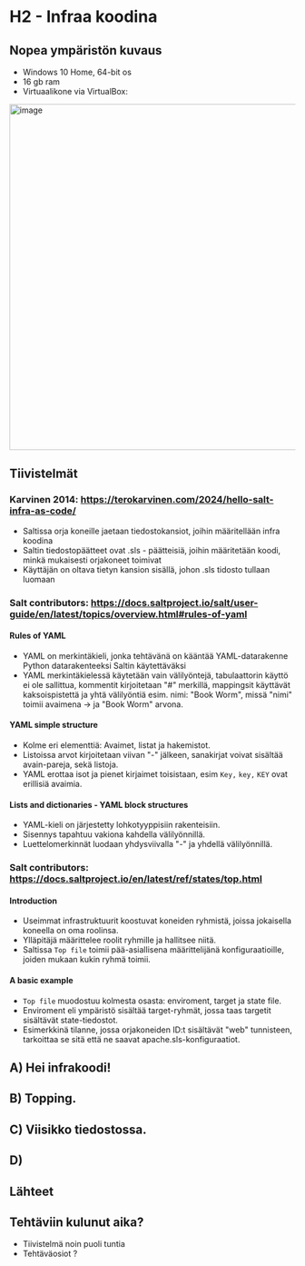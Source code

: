 # H2 - Infraa koodina

## Nopea ympäristön kuvaus
- Windows 10 Home, 64-bit os
- 16 gb ram
- Virtuaalikone via VirtualBox:
<img width="517" height="609" alt="image" src="https://github.com/user-attachments/assets/ff67d67e-d8f1-4bf1-a5ba-a680a82ba455" />

## Tiivistelmät

### Karvinen 2014: https://terokarvinen.com/2024/hello-salt-infra-as-code/
- Saltissa orja koneille jaetaan tiedostokansiot, joihin määritellään infra koodina
- Saltin tiedostopäätteet ovat .sls - päätteisiä, joihin määritetään koodi, minkä mukaisesti orjakoneet toimivat
- Käyttäjän on oltava tietyn kansion sisällä, johon .sls tidosto tullaan luomaan
### Salt contributors: https://docs.saltproject.io/salt/user-guide/en/latest/topics/overview.html#rules-of-yaml
#### Rules of YAML
- YAML on merkintäkieli, jonka tehtävänä on kääntää YAML-datarakenne Python datarakenteeksi Saltin käytettäväksi
- YAML merkintäkielessä käytetään vain välilyöntejä, tabulaattorin käyttö ei ole sallittua, kommentit kirjoitetaan "#" merkillä, mappingsit käyttävät kaksoispistettä ja yhtä välilyöntiä esim. nimi: "Book Worm", missä "nimi" toimii avaimena -> ja "Book Worm" arvona.
#### YAML simple structure
- Kolme eri elementtiä: Avaimet, listat ja hakemistot.
- Listoissa arvot kirjoitetaan viivan "-" jälkeen, sanakirjat voivat sisältää avain-pareja, sekä listoja.
- YAML erottaa isot ja pienet kirjaimet toisistaan, esim `Key,` `key,` `KEY` ovat erillisiä avaimia.
#### Lists and dictionaries - YAML block structures
- YAML-kieli on järjestetty lohkotyyppisiin rakenteisiin.
- Sisennys tapahtuu vakiona kahdella välilyönnillä.
- Luettelomerkinnät luodaan yhdysviivalla "-" ja yhdellä välilyönnillä.
### Salt contributors: https://docs.saltproject.io/en/latest/ref/states/top.html
#### Introduction
- Useimmat infrastruktuurit koostuvat koneiden ryhmistä, joissa jokaisella koneella on oma roolinsa.
- Ylläpitäjä määrittelee roolit ryhmille ja hallitsee niitä.
- Saltissa `Top file` toimii pää-asiallisena määrittelijänä konfiguraatioille, joiden mukaan kukin ryhmä toimii.
#### A basic example
- `Top file` muodostuu kolmesta osasta: enviroment, target ja state file.
- Enviroment eli ympäristö sisältää target-ryhmät, jossa taas targetit sisältävät state-tiedostot.
- Esimerkkinä tilanne, jossa orjakoneiden ID:t sisältävät "web" tunnisteen, tarkoittaa se sitä että ne saavat apache.sls-konfiguraatiot.

## A) Hei infrakoodi!

## B) Topping.

## C) Viisikko tiedostossa.

## D)

## Lähteet

## Tehtäviin kulunut aika?
- Tiivistelmä noin puoli tuntia
- Tehtäväosiot ?
